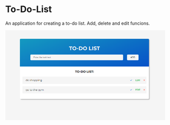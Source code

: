 # To-Do-List

An application for creating a to-do list.
Add, delete and edit funcions.

<a href="https://dkurpiel.github.io/To-Do-List/"> <img src="./img.png"> </a>
